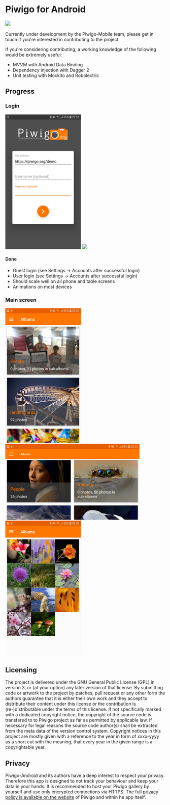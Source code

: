 # Piwigo for Android

![](https://travis-ci.org/Piwigo/Piwigo-Android.svg)

Currently under development by the Piwigo-Mobile team, please get in touch if you're interested in contributing to the project.

If you're considering contributing, a working knowledge of the following would be extremely useful:

* MVVM with Android Data Binding
* Dependency injection with Dagger 2
* Unit testing with Mockito and Robolectric

## Progress

### Login

<img src="./app/src/main/play/listings/en-US/graphics/phone-screenshots/01_Login.jpg" width="238" />
<img src="./app/src/main/play/listings/en-US/graphics/tablet-screenshots/01_Login.jpg" width="600" />

#### Done

- Guest login (see Settings -> Accounts after successful login)
- User login (see Settings -> Accounts after successful login)
- Should scale well on all phone and table screens
- Animations on most devices

### Main screen

<img src="./app/src/main/play/listings/en-US/graphics/phone-screenshots/02_Albums.jpg" width="238" />
<img src="./app/src/main/play/listings/en-US/graphics/phone-screenshots/04_Albums_horizontal.jpg" height="238" />
<img src="./app/src/main/play/listings/en-US/graphics/phone-screenshots/03_Photos.jpg" width="238" />

## Licensing
The project is delivered under the GNU General Public License (GPL) in version 3, or (at your option) any later version of that license. By submitting code or artwork to the project by patches, pull request or any other form the authors guarantee that it is either their own work and they accept to distribute their content under this license or the contribution is (re-)distributable under the terms of this license. If not specifically marked with a dedicated copyright notice, the copyright of the source code is transfered to to Piwigo project as far as permitted by applicable law. If necessary for legal reasons the source code author(s) shall be extracted from the meta data of the version control system.
Copyright notices in this project are mostly given with a reference to the year in form of xxxx-yyyy as a short cut with the meaning, that every year in the given range is a copyrightable year.

## Privacy
Piwigo-Android and its authors have a deep interest to respect your privacy. Therefore this app is designed to not track your behaviour and keep your data in your hands. It is recommended to host your Piwigo gallery by yourself and use only encrypted connections via HTTPS. The full <a href="https://piwigo.org/mobile-apps-privacy-policy">privacy policy is available on the website</a> of Piwigo and within he app itself.
